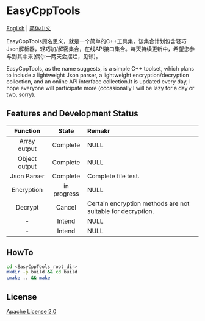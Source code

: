 # EasyCppTools

[English](README.md) | [简体中文](README_CN.md)

EasyCppTools顾名思义，就是一个简单的C++工具集，该集合计划包含轻巧Json解析器，轻巧加/解密集合，在线API接口集合。每天持续更新中，希望您参与到其中来(偶尔一两天会摆烂，见谅)。

EasyCppTools, as the name suggests, is a simple C++ toolset, which plans to include a lightweight Json parser, a lightweight encryption/decryption collection, and an online API interface collection.It is updated every day, I hope everyone will participate more (occasionally I will be lazy for a day or two, sorry).

## Features and Development Status

| Function | State | Remakr |
| :---: | :---: | :--- |
| Array output | Complete | NULL |
| Object output | Complete | NULL |
| Json Parser | Complete | Complete file test. |
| Encryption | in progress | NULL |
| Decrypt | Cancel | Certain encryption methods are not suitable for decryption. |
| - | Intend | NULL |
| - | Intend | NULL |

## HowTo

``` sh
cd <EasyCppTools_root_dir>
mkdir -p build && cd build
cmake .. && make
```

## License

[Apache License 2.0](LICENSE)